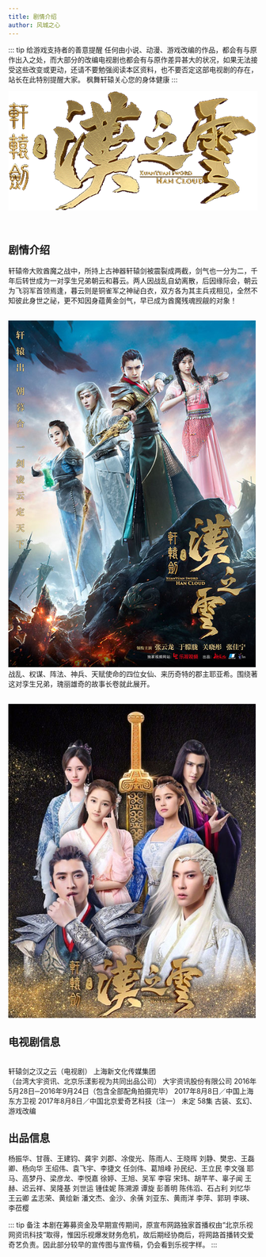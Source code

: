 ```yaml
---
title: 剧情介绍
author: 风城之心
---
```


::: tip 给游戏支持者的善意提醒
任何由小说、动漫、游戏改编的作品，都会有与原作出入之处，而大部分的改编电视剧也都会有与原作差异甚大的状况，如果无法接受这些改变或更动，还请不要勉强阅读本区资料，也不要否定这部电视剧的存在，站长在此特别提醒大家。
枫舞轩辕关心您的身体健康
:::

![汉之云电视剧LOGO](../../../public/img/tvplay/hzy/word.gif)

<br>

## 剧情介绍
轩辕帝大败酋魔之战中，所持上古神器轩辕剑被震裂成两截，剑气也一分为二，千年后转世成为一对孪生兄弟朝云和暮云。两人因战乱自幼离散，后因缘际会，朝云为飞羽军首领焉逢，暮云则是铜雀军之神祕白衣，双方各为其主兵戎相见，全然不知彼此身世之祕，更不知因身蕴黄金剑气，早已成为酋魔残魂觊觎的对象！<br>
<br>

![汉之云电视剧LOGO](../../../public/img/tvplay/hzy/poster1.jpg)
<br>
战乱、权谋、阵法、神兵、天赋使命的四位女仙、来历奇特的郡主耶亚希。围绕著这对孪生兄弟，瑰丽雄奇的故事长卷就此展开。<br><br>

![汉之云电视剧LOGO](../../../public/img/tvplay/hzy/poster2.jpg)

## 电视剧信息
<br>
 <a-descriptions size="large" :column="{xs:1, md:1, lg:1}" bordered>
 <a-descriptions-item label="名称">
轩辕剑之汉之云（电视剧）
 </a-descriptions-item>
  <a-descriptions-item label="出品制作">
上海新文化传媒集团
<br>（台湾大宇资讯、北京乐漾影视为共同出品公司）
 </a-descriptions-item>
  <a-descriptions-item label="原著">
大宇资讯股份有限公司
 </a-descriptions-item>
   <a-descriptions-item label="拍摄时间">
2016年5月28日─2016年9月24日（包含全部配角拍摄完毕）
 </a-descriptions-item>
    <a-descriptions-item label="上星首播">
2017年8月8日／中国上海东方卫视
 </a-descriptions-item>
     <a-descriptions-item label="网络首播">
2017年8月8日／中国北京爱奇艺科技（注一）
 </a-descriptions-item>
      <a-descriptions-item label="台湾首播">
未定
 </a-descriptions-item>
       <a-descriptions-item label="集数">
 58集
 </a-descriptions-item>
<a-descriptions-item label="剧集类型">
古装、玄幻、游戏改编
 </a-descriptions-item>
 </a-descriptions>


 ## 出品信息
 <a-descriptions size="large" :column="{xs:1, md:1, lg:1}" bordered>
 <a-descriptions-item label="出品人">
杨振华、甘薇、王建钧、龚宇	
 </a-descriptions-item>
  <a-descriptions-item label="总监制">
刘郡、凃俊光、陈雨人、王晓晖

 </a-descriptions-item>
  <a-descriptions-item label="总企划">
刘静、樊忠、王磊卿、杨向华
 </a-descriptions-item>
   <a-descriptions-item label="监制">
王绍伟、袁飞宇、李捷文
 </a-descriptions-item>
    <a-descriptions-item label="企划">
任剑伟、葛旭峰
 </a-descriptions-item>
     <a-descriptions-item label="文学企画">
孙民纪、王立民
 </a-descriptions-item>
      <a-descriptions-item label="首席编剧">
李文强
 </a-descriptions-item>
       <a-descriptions-item label="编剧">
耶马、高梦丹、梁彦龙、李悦嘉
 </a-descriptions-item>
<a-descriptions-item label="剧本统筹">
徐婷、王旭、吴军
 </a-descriptions-item>
 <a-descriptions-item label="编审">
李容
 </a-descriptions-item>
 <a-descriptions-item label="责任编辑">
宋玮、胡芊芊、辜子闻
 </a-descriptions-item>
 <a-descriptions-item label="艺术指导">
王赫、迟云祥、吴隆基
 </a-descriptions-item>
 <a-descriptions-item label="美术指导">
刘世运
 </a-descriptions-item>
 <a-descriptions-item label="造型指导">
	锺佳妮
 </a-descriptions-item>
 <a-descriptions-item label="梳妆指导">
	陈溯源
 </a-descriptions-item>
 <a-descriptions-item label="音乐总监">
谭旋
 </a-descriptions-item>
 <a-descriptions-item label="特效总监">
彭善明
 </a-descriptions-item>
 <a-descriptions-item label="动作指导">
陈伟滔、石占利
 </a-descriptions-item>
 <a-descriptions-item label="剪辑指导">
刘忆华
 </a-descriptions-item>
 <a-descriptions-item label="发行人">
王云卿
 </a-descriptions-item>
 <a-descriptions-item label="制片主任">
孟志荣、黄绘新
 </a-descriptions-item>
 <a-descriptions-item label="导演">
潘文杰、金沙、余蒨
 </a-descriptions-item>
 <a-descriptions-item label="执行制片">
刘亚东、黄雨洋
 </a-descriptions-item>
 <a-descriptions-item label="制片人">
李萍、郭玥
 </a-descriptions-item>
 <a-descriptions-item label="总制片人">
李瑛、李莅樱
 </a-descriptions-item>
 </a-descriptions>


::: tip 备注
本剧在筹募资金及早期宣传期间，原宣布网路独家首播权由“北京乐视网资讯科技”取得，惟因乐视爆发财务危机，故后期经协商后，将网路首播转交爱奇艺负责。因此部分较早的宣传图与宣传稿，仍会看到乐视字样。
:::